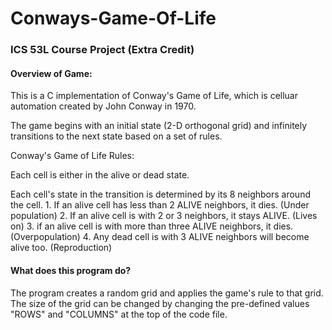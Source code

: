 # Conways-Game-Of-Life
### ICS 53L Course Project (Extra Credit)

#### Overview of Game:
  This is a C implementation of Conway's Game of Life, which is celluar automation created by John Conway in 1970.

  The game begins with an initial state (2-D orthogonal grid) and infinitely transitions to the next state based on a set of rules. 

  Conway's Game of Life Rules:

  Each cell is either in the alive or dead state. 

  Each cell's state in the transition is determined by its 8 neighbors around the cell.
    1. If an alive cell has less than 2 ALIVE neighbors, it dies.
      (Under population)
    2. If an alive cell is with 2 or 3 neighbors, it stays ALIVE.
      (Lives on)
    3. if an alive cell is with more than three ALIVE neighbors, it dies.
      (Overpopulation)
    4. Any dead cell is with 3 ALIVE neighbors will become alive too.
       (Reproduction)

#### What does this program do?

The program creates a random grid and applies the game's rule to that grid. 
The size of the grid can be changed by changing the pre-defined values "ROWS" and "COLUMNS" at the top of the code file.
